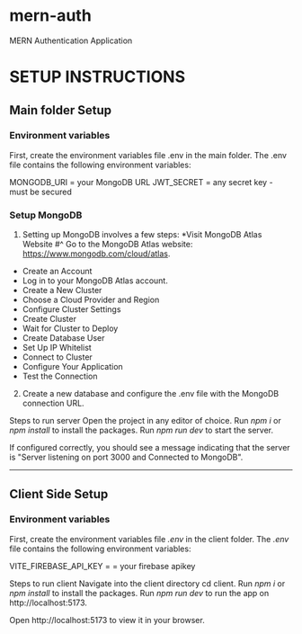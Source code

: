 # mern-auth
MERN Authentication Application

# SETUP INSTRUCTIONS 

## Main folder Setup 

### Environment variables 

First, create the environment variables file .env in the main folder. The .env file contains the following environment variables:

MONGODB_URI = your MongoDB URL 
JWT_SECRET = any secret key - must be secured

### Setup MongoDB
1. Setting up MongoDB involves a few steps:
*Visit MongoDB Atlas Website
 #^  Go to the MongoDB Atlas website: https://www.mongodb.com/cloud/atlas.
* Create an Account
* Log in to your MongoDB Atlas account.
* Create a New Cluster
* Choose a Cloud Provider and Region
* Configure Cluster Settings
* Create Cluster
* Wait for Cluster to Deploy
* Create Database User
* Set Up IP Whitelist
* Connect to Cluster
* Configure Your Application
* Test the Connection
2. Create a new database and configure the .env file with the MongoDB connection URL.

Steps to run server Open the project in any editor of choice. 
Run *npm i* or *npm install* to install the packages. 
Run *npm run dev* to start the server. 

If configured correctly, you should see a message indicating that the server is "Server listening on port 3000 and Connected to MongoDB".

---

## Client Side Setup 

### Environment variables 

First, create the environment variables file *.env* in the client folder. The *.env* file contains the following environment variables:

VITE_FIREBASE_API_KEY = = your firebase apikey

Steps to run client Navigate into the client directory cd client. Run *npm i* or *npm install* to install the packages. Run *npm run dev* to run the app on http://localhost:5173. 

Open http://localhost:5173 to view it in your browser.



